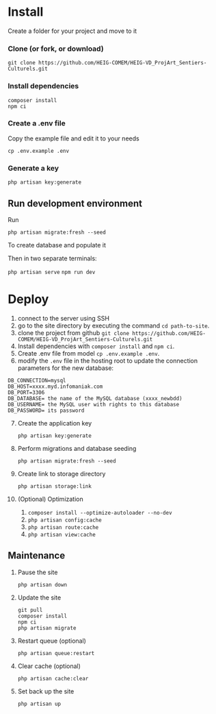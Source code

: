 # Install

Create a folder for your project and move to it

### Clone (or fork, or download)

`git clone https://github.com/HEIG-COMEM/HEIG-VD_ProjArt_Sentiers-Culturels.git`

### Install dependencies

```
composer install
npm ci
```

### Create a .env file

Copy the example file and edit it to your needs

`cp .env.example .env`

### Generate a key

`php artisan key:generate`

## Run development environment

Run

`php artisan migrate:fresh --seed`

To create database and populate it

Then in two separate terminals:

`php artisan serve`
`npm run dev`

# Deploy

1. connect to the server using SSH
2. go to the site directory by executing the command `cd path-to-site`.
3. clone the project from github `git clone https://github.com/HEIG-COMEM/HEIG-VD_ProjArt_Sentiers-Culturels.git`
4. Install dependencies with `composer install` and `npm ci`.
5. Create .env file from model `cp .env.example .env`.
6. modify the `.env` file in the hosting root to update the connection parameters for the new database:

```env
DB_CONNECTION=mysql
DB_HOST=xxxx.myd.infomaniak.com
DB_PORT=3306
DB_DATABASE= the name of the MySQL database (xxxx_newbdd)
DB_USERNAME= the MySQL user with rights to this database
DB_PASSWORD= its password
```

7. Create the application key

    `php artisan key:generate`

8. Perform migrations and database seeding

    `php artisan migrate:fresh --seed`

9. Create link to storage directory

    `php artisan storage:link`

10. (Optional) Optimization
    1. `composer install --optimize-autoloader --no-dev`
    2. `php artisan config:cache`
    3. `php artisan route:cache`
    4. `php artisan view:cache`

## Maintenance

1. Pause the site

    `php artisan down`

2. Update the site

    ```
    git pull
    composer install
    npm ci
    php artisan migrate
    ```

3. Restart queue (optional)

    `php artisan queue:restart`

4. Clear cache (optional)

    `php artisan cache:clear`

5. Set back up the site

    `php artisan up`
